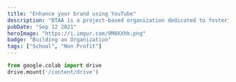```yaml
---
title: "Enhance your brand using YouTube"
description: "BTAA is a project-based organization dedicated to fostering innovation and excellence in the field of business technology analytics."
pubDate: "Sep 12 2021"
heroImage: "https://i.imgur.com/9M0XXhk.png"
badge: "Building an Organization"
tags: ["School", "Non Profit"]
---
```


```python
from google.colab import drive
drive.mount('/content/drive')
```
